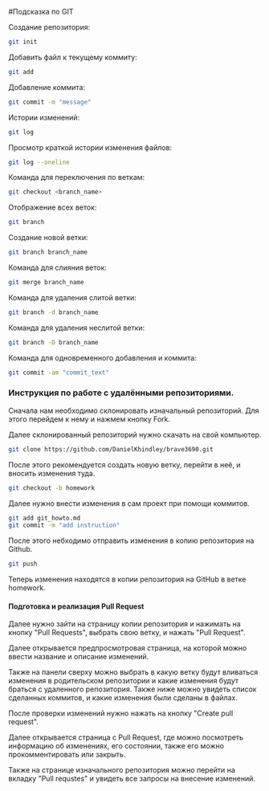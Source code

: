 #Подсказка по GIT

Создание репозитория:
```sh
git init
```
Добавить файл к текущему коммиту:
```sh
git add
```
Добавление коммита:
```sh
git commit -m "message"
```
Истории изменений:
```sh
git log
```
Просмотр краткой истории изменения файлов:
```sh
git log --oneline
```
Команда для переключения по веткам:
```sh
git checkout <branch_name>
```
Отображение всех веток:
```sh
git branch
```
Создание новой ветки:
```sh
git branch branch_name
```
Команда для слияния веток:
```sh
git merge branch_name
```
Команда для удаления слитой ветки:
```sh
git branch -d branch_name
```
Команда для удаления неслитой ветки:
```sh
git branch -D branch_name
```
Команда для одновременного добавления и коммита:
```sh
git commit -am "commit_text"
```

### Инструкция по работе с удалёнными репозиториями.
Сначала нам необходимо склонировать изначальный репозиторий. Для этого перейдем к нему и нажмем кнопку Fork.

Далее склонированный репозиторий нужно скачать на свой компьютер.
```sh
git clone https://github.com/DanielKhindley/brave3690.git
```
После этого рекомендуется создать новую ветку, перейти в неё, и вносить изменения туда.
```sh
git checkout -b homework
```
Далее нужно внести изменения в сам проект при помощи коммитов.
```sh
git add git_howto.md
git commit -m "add instruction"
```
После этого небходимо отправить изменения в копию репозитория на Github.
```sh
git push
```
Теперь изменения находятся в копии репозитория на GitHub в ветке homework.


#### Подготовка и реализация Pull Request


Далее нужно зайти на страницу копии репозитория и нажимать на кнопку "Pull Requests", выбрать свою ветку, и нажать "Pull Request".


Далее открывается предпросмотровая страница, на которой можно ввести название и описание изменений.


Также на панели сверху можно выбрать в какую ветку будут вливаться изменения в родительском репозитории и какие изменения будут браться с удаленного репозитория. Также ниже можно увидеть список сделанных коммитов, и какие изменения были сделаны в файлах.


После проверки изменений нужно нажать на кнопку "Create pull request".


Далее открывается страница с Pull Request, где можно посмотреть информацию об изменениях, его состоянии, также его можно прокомментировать или закрыть.


Также на странице изначального репозитория можно перейти на вкладку "Pull requstes" и увидеть все запросы на внесение изменений.